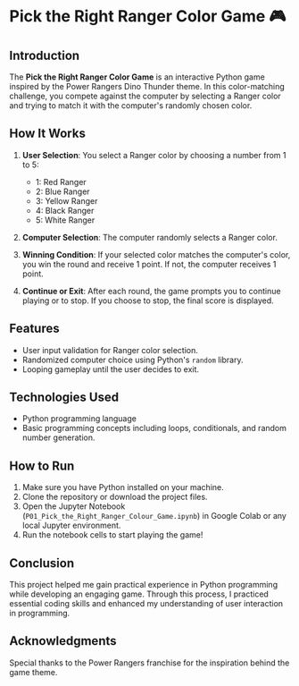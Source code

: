 # Pick the Right Ranger Color Game 🎮

## Introduction
The **Pick the Right Ranger Color Game** is an interactive Python game inspired by the Power Rangers Dino Thunder theme. In this color-matching challenge, you compete against the computer by selecting a Ranger color and trying to match it with the computer's randomly chosen color.

## How It Works
1. **User Selection**: You select a Ranger color by choosing a number from 1 to 5:
   - 1: Red Ranger
   - 2: Blue Ranger
   - 3: Yellow Ranger
   - 4: Black Ranger
   - 5: White Ranger

2. **Computer Selection**: The computer randomly selects a Ranger color.

3. **Winning Condition**: If your selected color matches the computer's color, you win the round and receive 1 point. If not, the computer receives 1 point.

4. **Continue or Exit**: After each round, the game prompts you to continue playing or to stop. If you choose to stop, the final score is displayed.

## Features
- User input validation for Ranger color selection.
- Randomized computer choice using Python's `random` library.
- Looping gameplay until the user decides to exit.

## Technologies Used
- Python programming language
- Basic programming concepts including loops, conditionals, and random number generation.

## How to Run
1. Make sure you have Python installed on your machine.
2. Clone the repository or download the project files.
3. Open the Jupyter Notebook (`P01_Pick_the_Right_Ranger_Colour_Game.ipynb`) in Google Colab or any local Jupyter environment.
4. Run the notebook cells to start playing the game!

## Conclusion
This project helped me gain practical experience in Python programming while developing an engaging game. Through this process, I practiced essential coding skills and enhanced my understanding of user interaction in programming.

## Acknowledgments
Special thanks to the Power Rangers franchise for the inspiration behind the game theme.

